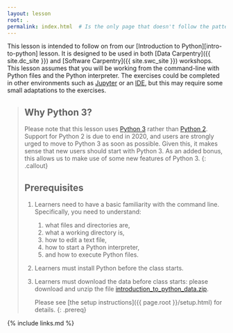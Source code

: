 ```yaml
---
layout: lesson
root: .
permalink: index.html  # Is the only page that doesn't follow the pattern /:path/index.html
---
```


This lesson is intended to follow on from our [Introduction to
Python][intro-to-python] lesson.  It is designed to be used in both [Data
Carpentry]({{ site.dc_site }}) and [Software Carpentry]({{ site.swc_site }})
workshops.  This lesson assumes that you will be working from the command-line
with Python files and the Python interpreter.  The exercises could be completed
in other environments such as [Jupyter][jupyter] or an [IDE][python_ide], but
this may require some small adaptations to the exercises.

> ## Why Python 3?
>
> Please note that this lesson uses [Python 3][python3] rather than [Python
> 2][python2]. Support for Python 2 is due to end in 2020, and users are
> strongly urged to move to Python 3 as soon as possible. Given this, it makes
> sense that new users should start with Python 3. As an added bonus, this
> allows us to make use of some new features of Python 3.
{: .callout}
>
> ## Prerequisites
>
>1. Learners need to have a basic familiarity with the command line. Specifically, you need to
>   understand:
>       1. what files and directories are,
>       2. what a working directory is,
>       3. how to edit a text file,
>       4. how to start a Python interpreter,
>       5. and how to execute Python files.
>
> 2. Learners must install Python before the class starts.
>
> 3. Learners must download the data before class starts:
>    please download and unzip the file
>    [introduction_to_python_data.zip]({{page.root}}/files/introduction_to_python_data.zip).
>
>    Please see [the setup instructions]({{ page.root }}/setup.html)
>    for details.
{: .prereq}

{% include links.md %}

[jupyter]: https://jupyter.org/
[python2]: https://en.wikipedia.org/wiki/History_of_Python#Version_2
[python3]: https://en.wikipedia.org/wiki/History_of_Python#Version_3
[python_ide]: https://wiki.python.org/moin/IntegratedDevelopmentEnvironments
